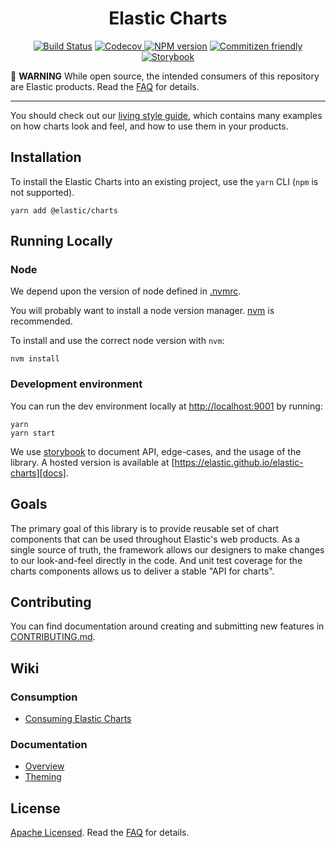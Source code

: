 <h1 align="center">
  Elastic Charts
</h1>
<p align="center">
  <a href="(https://travis-ci.org/elastic/elastic-charts"><img alt="Build Status" src="https://travis-ci.org/elastic/elastic-charts.svg?branch=master"></a>
  <a href="https://codecov.io/gh/elastic/elastic-charts"><img alt="Codecov" src="https://img.shields.io/codecov/c/github/elastic/elastic-charts.svg?style=flat">
  </a>
  <a href="https://www.npmjs.com/@elastic/charts"><img alt="NPM version" src="https://img.shields.io/npm/v/@elastic/charts.svg?style=flat"></a>
  <a href="http://commitizen.github.io/cz-cli/"><img alt="Commitizen friendly" src="https://img.shields.io/badge/commitizen-friendly-brightgreen.svg"></a>
  <a href="https://elastic.github.io/elastic-charts"><img alt="Storybook" src="https://github.com/storybooks/press/raw/master/badges/storybook.svg?sanitize=true"></a>
  
</p>

🚨 **WARNING** While open source, the intended consumers of this repository are Elastic products. Read the [FAQ][faq] for details.

---

You should check out our [living style guide][docs], which contains many examples on how charts look and feel, and how to use them in your products.

## Installation

To install the Elastic Charts into an existing project, use the `yarn` CLI (`npm` is not supported).

```
yarn add @elastic/charts
```

## Running Locally

### Node

We depend upon the version of node defined in [.nvmrc](.nvmrc).

You will probably want to install a node version manager. [nvm](https://github.com/creationix/nvm) is recommended.

To install and use the correct node version with `nvm`:

```
nvm install
```

### Development environment

You can run the dev environment locally at [http://localhost:9001](http://localhost:9001/) by running:

```
yarn
yarn start
```

We use [storybook](https://storybook.js.org) to document API, edge-cases, and the usage of the library.
A hosted version is available at [https://elastic.github.io/elastic-charts][docs].

## Goals

The primary goal of this library is to provide reusable set of chart components that can be used throughout Elastic's web products.
As a single source of truth, the framework allows our designers to make changes to our look-and-feel directly in the code. And unit test coverage for the charts components allows us to deliver a stable "API for charts".

## Contributing

You can find documentation around creating and submitting new features in [CONTRIBUTING.md][contributing].

## Wiki

### Consumption

- [Consuming Elastic Charts][consuming]

### Documentation

- [Overview][overview]
- [Theming][theming]

## License

[Apache Licensed][license]. Read the [FAQ][faq] for details.

[license]: LICENSE.md
[faq]: FAQ.md
[docs]: https://elastic.github.io/elastic-charts/
[consuming]: wiki/consuming.md
[overview]: wiki/overview.md
[theming]: wiki/theming.md
[contributing]: CONTRIBUTING.md
